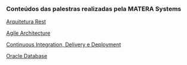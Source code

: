 ### Conteúdos das palestras realizadas pela MATERA Systems

[Arquitetura Rest](https://github.com/materasystems/apresentacoes/tree/master/arquitetura-rest)

[Agile Architecture](https://github.com/materasystems/apresentacoes/tree/master/agile-architecture)

[Continuous Integration, Delivery e Deployment](https://github.com/materasystems/apresentacoes/tree/master/continuous-integration-delivery-deployment)

[Oracle Database](https://github.com/materasystems/apresentacoes/tree/master/oracle-database)